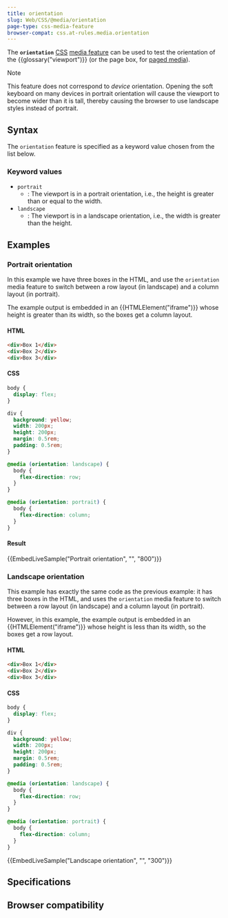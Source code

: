 ```yaml
---
title: orientation
slug: Web/CSS/@media/orientation
page-type: css-media-feature
browser-compat: css.at-rules.media.orientation
---
```




The **`orientation`** [CSS](/Web/CSS) [media feature](/Web/CSS/@media#media_features) can be used to test the orientation of the {{glossary("viewport")}} (or the page box, for [paged media](/Web/CSS/CSS_paged_media)).

> [!NOTE]
> This feature does not correspond to _device_ orientation. Opening the soft keyboard on many devices in portrait orientation will cause the viewport to become wider than it is tall, thereby causing the browser to use landscape styles instead of portrait.

## Syntax

The `orientation` feature is specified as a keyword value chosen from the list below.

### Keyword values

- `portrait`
  - : The viewport is in a portrait orientation, i.e., the height is greater than or equal to the width.
- `landscape`
  - : The viewport is in a landscape orientation, i.e., the width is greater than the height.

## Examples

### Portrait orientation

In this example we have three boxes in the HTML, and use the `orientation` media feature to switch between a row layout (in landscape) and a column layout (in portrait).

The example output is embedded in an {{HTMLElement("iframe")}} whose height is greater than its width, so the boxes get a column layout.

#### HTML

```html
<div>Box 1</div>
<div>Box 2</div>
<div>Box 3</div>
```

#### CSS

```css
body {
  display: flex;
}

div {
  background: yellow;
  width: 200px;
  height: 200px;
  margin: 0.5rem;
  padding: 0.5rem;
}

@media (orientation: landscape) {
  body {
    flex-direction: row;
  }
}

@media (orientation: portrait) {
  body {
    flex-direction: column;
  }
}
```

#### Result

{{EmbedLiveSample("Portrait orientation", "", "800")}}

### Landscape orientation

This example has exactly the same code as the previous example: it has three boxes in the HTML, and uses the `orientation` media feature to switch between a row layout (in landscape) and a column layout (in portrait).

However, in this example, the example output is embedded in an {{HTMLElement("iframe")}} whose height is less than its width, so the boxes get a row layout.

#### HTML

```html
<div>Box 1</div>
<div>Box 2</div>
<div>Box 3</div>
```

#### CSS

```css
body {
  display: flex;
}

div {
  background: yellow;
  width: 200px;
  height: 200px;
  margin: 0.5rem;
  padding: 0.5rem;
}

@media (orientation: landscape) {
  body {
    flex-direction: row;
  }
}

@media (orientation: portrait) {
  body {
    flex-direction: column;
  }
}
```

{{EmbedLiveSample("Landscape orientation", "", "300")}}

## Specifications



## Browser compatibility


